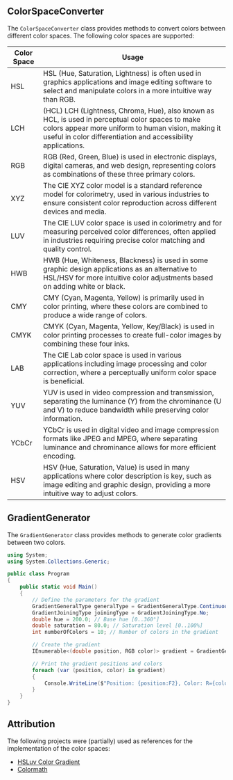 ## ColorSpaceConverter

The `ColorSpaceConverter` class provides methods to convert colors between different color spaces. The following color spaces are supported:

| Color Space | Usage                                                                                                                                                                                                                    |
|-------------|--------------------------------------------------------------------------------------------------------------------------------------------------------------------------------------------------------------------------|
| HSL         | HSL (Hue, Saturation, Lightness) is often used in graphics applications and image editing software to select and manipulate colors in a more intuitive way than RGB.                                                     |
| LCH         | (HCL) LCH (Lightness, Chroma, Hue), also known as HCL, is used in perceptual color spaces to make colors appear more uniform to human vision, making it useful in color differentiation and accessibility applications.  |
| RGB         | RGB (Red, Green, Blue) is used in electronic displays, digital cameras, and web design, representing colors as combinations of these three primary colors.                                                               |
| XYZ         | The CIE XYZ color model is a standard reference model for colorimetry, used in various industries to ensure consistent color reproduction across different devices and media.                                            |
| LUV         | The CIE LUV color space is used in colorimetry and for measuring perceived color differences, often applied in industries requiring precise color matching and quality control.                                          |
| HWB         | HWB (Hue, Whiteness, Blackness) is used in some graphic design applications as an alternative to HSL/HSV for more intuitive color adjustments based on adding white or black.                                            |
| CMY         | CMY (Cyan, Magenta, Yellow) is primarily used in color printing, where these colors are combined to produce a wide range of colors.                                                                                      |
| CMYK        | CMYK (Cyan, Magenta, Yellow, Key/Black) is used in color printing processes to create full-color images by combining these four inks.                                                                                    |
| LAB         | The CIE Lab color space is used in various applications including image processing and color correction, where a perceptually uniform color space is beneficial.                                                         |
| YUV         | YUV is used in video compression and transmission, separating the luminance (Y) from the chrominance (U and V) to reduce bandwidth while preserving color information.                                                   |
| YCbCr       | YCbCr is used in digital video and image compression formats like JPEG and MPEG, where separating luminance and chrominance allows for more efficient encoding.                                                          |
| HSV         | HSV (Hue, Saturation, Value) is used in many applications where color description is key, such as image editing and graphic design, providing a more intuitive way to adjust colors.                                     |

## GradientGenerator

The `GradientGenerator` class provides methods to generate color gradients between two colors.

```csharp
using System;
using System.Collections.Generic;

public class Program
{
    public static void Main()
    {
        // Define the parameters for the gradient
        GradientGeneralType generalType = GradientGeneralType.Continuous;
        GradientJoiningType joiningType = GradientJoiningType.No;
        double hue = 200.0; // Base hue [0..360°]
        double saturation = 80.0; // Saturation level [0..100%]
        int numberOfColors = 10; // Number of colors in the gradient

        // Create the gradient
        IEnumerable<(double position, RGB color)> gradient = GradientGenerator.CreateGradient(generalType, joiningType, hue, saturation, numberOfColors);

        // Print the gradient positions and colors
        foreach (var (position, color) in gradient)
        {
            Console.WriteLine($"Position: {position:F2}, Color: R={color.R}, G={color.G}, B={color.B}");
        }
    }
}
```

## Attribution

The following projects were (partially) used as references for the implementation of the color spaces:

- [HSLuv Color Gradient](https://github.com/adammaj1/hsluv-color-gradient)
- [Colormath](https://github.com/ajalt/colormath)
